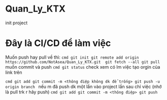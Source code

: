 # Quan_Ly_KTX
init project
# Đây là CI/CD để làm việc

Muốn push hay pull về thì:
`cmd
git init
git remote add origin https://github.com/NotAsea/Quan_Ly_KTX.git 
git fetch --all
git pull
`
muốn commit và push
`cmd
git status` check xem có lm việc tạo orgin của link trên

`cmd
git add
git commit -m <thông điệp không dk để trống>
git push -u origin branch
` 
nếu m đã push dk một lần vào project lần sau chỉ việc (nhớ là pull trk r hãy push)
`cmd
git add
git commit -m <thông điệp>
git push`
